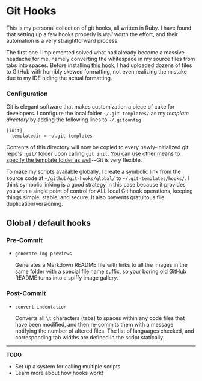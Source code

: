 # Git Hooks
This is my personal collection of git hooks, all written in Ruby. I have found that setting up a few hooks properly is *well* worth the effort, and their automation is a very straightforward process.

The first one I implemented solved what had already become a massive headache for me, namely converting the whitespace in my source files from tabs into spaces. Before installing [this hook][1], I had uploaded dozens of files to GitHub with horribly skewed formatting, not even realizing the mistake due to my IDE hiding the actual formatting.

### Configuration
Git is elegant software that makes customization a piece of cake for developers. I configure the local folder `~/.git-templates/` as my *template directory* by adding the following lines to `~/.gitconfig`

```aconf
[init]
  templatedir = ~/.git-templates
```

Contents of this directory will now be copied to every newly-initialized git repo's `.git/` folder upon calling `git init`. [You can use other means to specify the template folder as well][1]--Git is very flexible.

To make my scripts available globally, I create a symbolic link from the source code at `~/github/git-hooks/global/` to `~/.git-templates/hooks/`. I think symbolic linking is a good strategy in this case because it provides you with a single point of control for ALL local Git hook operations, keeping things simple, stable, and secure. It also prevents gratuitous file duplication/versioning.

## Global / default hooks

### Pre-Commit

- `generate-img-previews`

    Generates a Markdown README file with links to all the images in the same folder with a special file name suffix, so your boring old GitHub README turns into a spiffy image gallery.

### Post-Commit

- `convert-indentation`

    Converts all `\t` characters (tabs) to spaces within any code files that have been modified, and then re-commits them with a message notifying the number of altered files. The list of languages checked, and corresponding tab widths are defined in the script statically.

---
**TODO**

- Set up a system for calling multiple scripts
- Learn more about how hooks work!


[1]: /post-commit/convert-indentation.rb
